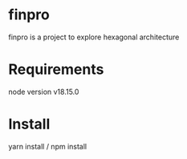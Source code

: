 # finpro
finpro is a project to explore hexagonal architecture

# Requirements
node version v18.15.0

# Install
yarn install / npm install


